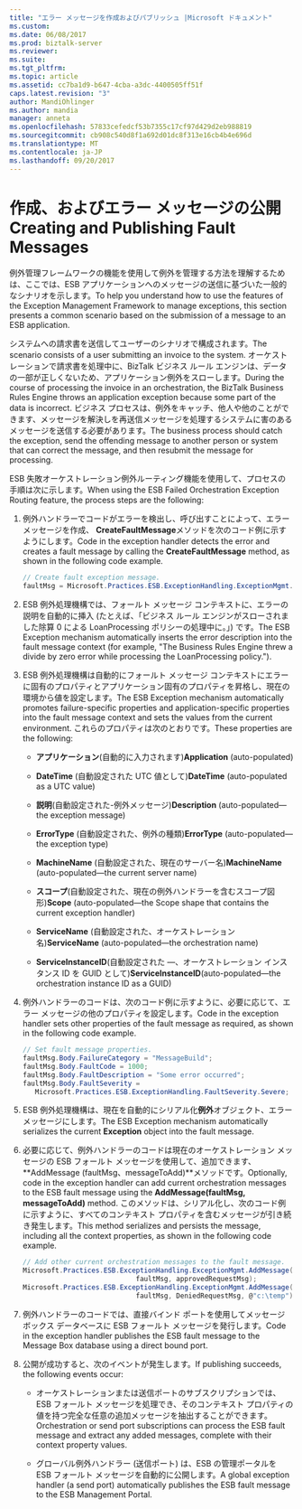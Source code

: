 ```yaml
---
title: "エラー メッセージを作成およびパブリッシュ |Microsoft ドキュメント"
ms.custom: 
ms.date: 06/08/2017
ms.prod: biztalk-server
ms.reviewer: 
ms.suite: 
ms.tgt_pltfrm: 
ms.topic: article
ms.assetid: cc7ba1d9-b647-4cba-a3dc-4400505ff51f
caps.latest.revision: "3"
author: MandiOhlinger
ms.author: mandia
manager: anneta
ms.openlocfilehash: 57833cefedcf53b7355c17cf97d429d2eb988819
ms.sourcegitcommit: cb908c540d8f1a692d01dc8f313e16cb4b4e696d
ms.translationtype: MT
ms.contentlocale: ja-JP
ms.lasthandoff: 09/20/2017
---
```

# <a name="creating-and-publishing-fault-messages"></a><span data-ttu-id="67d0e-102">作成、およびエラー メッセージの公開</span><span class="sxs-lookup"><span data-stu-id="67d0e-102">Creating and Publishing Fault Messages</span></span>
<span data-ttu-id="67d0e-103">例外管理フレームワークの機能を使用して例外を管理する方法を理解するためは、ここでは、ESB アプリケーションへのメッセージの送信に基づいた一般的なシナリオを示します。</span><span class="sxs-lookup"><span data-stu-id="67d0e-103">To help you understand how to use the features of the Exception Management Framework to manage exceptions, this section presents a common scenario based on the submission of a message to an ESB application.</span></span>  
  
 <span data-ttu-id="67d0e-104">システムへの請求書を送信してユーザーのシナリオで構成されます。</span><span class="sxs-lookup"><span data-stu-id="67d0e-104">The scenario consists of a user submitting an invoice to the system.</span></span> <span data-ttu-id="67d0e-105">オーケストレーションで請求書を処理中に、BizTalk ビジネス ルール エンジンは、データの一部が正しくないため、アプリケーション例外をスローします。</span><span class="sxs-lookup"><span data-stu-id="67d0e-105">During the course of processing the invoice in an orchestration, the BizTalk Business Rules Engine throws an application exception because some part of the data is incorrect.</span></span> <span data-ttu-id="67d0e-106">ビジネス プロセスは、例外をキャッチ、他人や他のことができます、メッセージを解決しを再送信メッセージを処理するシステムに害のあるメッセージを送信する必要があります。</span><span class="sxs-lookup"><span data-stu-id="67d0e-106">The business process should catch the exception, send the offending message to another person or system that can correct the message, and then resubmit the message for processing.</span></span>  
  
 <span data-ttu-id="67d0e-107">ESB 失敗オーケストレーション例外ルーティング機能を使用して、プロセスの手順は次に示します。</span><span class="sxs-lookup"><span data-stu-id="67d0e-107">When using the ESB Failed Orchestration Exception Routing feature, the process steps are the following:</span></span>  
  
1.  <span data-ttu-id="67d0e-108">例外ハンドラーでコードがエラーを検出し、呼び出すことによって、エラー メッセージを作成、 **CreateFaultMessage**メソッドを次のコード例に示すようにします。</span><span class="sxs-lookup"><span data-stu-id="67d0e-108">Code in the exception handler detects the error and creates a fault message by calling the **CreateFaultMessage** method, as shown in the following code example.</span></span>  
  
    ```csharp  
    // Create fault exception message.  
    faultMsg = Microsoft.Practices.ESB.ExceptionHandling.ExceptionMgmt.CreateFaultMessage();  
    ```  
  
2.  <span data-ttu-id="67d0e-109">ESB 例外処理機構では、フォールト メッセージ コンテキストに、エラーの説明を自動的に挿入 (たとえば、「ビジネス ルール エンジンがスローされました除算 0 による LoanProcessing ポリシーの処理中に。」) です。</span><span class="sxs-lookup"><span data-stu-id="67d0e-109">The ESB Exception mechanism automatically inserts the error description into the fault message context (for example, "The Business Rules Engine threw a divide by zero error while processing the LoanProcessing policy.").</span></span>  
  
3.  <span data-ttu-id="67d0e-110">ESB 例外処理機構は自動的にフォールト メッセージ コンテキストにエラーに固有のプロパティとアプリケーション固有のプロパティを昇格し、現在の環境から値を設定します。</span><span class="sxs-lookup"><span data-stu-id="67d0e-110">The ESB Exception mechanism automatically promotes failure-specific properties and application-specific properties into the fault message context and sets the values from the current environment.</span></span> <span data-ttu-id="67d0e-111">これらのプロパティは次のとおりです。</span><span class="sxs-lookup"><span data-stu-id="67d0e-111">These properties are the following:</span></span>  
  
    -   <span data-ttu-id="67d0e-112">**アプリケーション**(自動的に入力されます)</span><span class="sxs-lookup"><span data-stu-id="67d0e-112">**Application** (auto-populated)</span></span>  
  
    -   <span data-ttu-id="67d0e-113">**DateTime** (自動設定された UTC 値として)</span><span class="sxs-lookup"><span data-stu-id="67d0e-113">**DateTime** (auto-populated as a UTC value)</span></span>  
  
    -   <span data-ttu-id="67d0e-114">**説明**(自動設定された-例外メッセージ)</span><span class="sxs-lookup"><span data-stu-id="67d0e-114">**Description** (auto-populated—the exception message)</span></span>  
  
    -   <span data-ttu-id="67d0e-115">**ErrorType** (自動設定された、例外の種類)</span><span class="sxs-lookup"><span data-stu-id="67d0e-115">**ErrorType** (auto-populated—the exception type)</span></span>  
  
    -   <span data-ttu-id="67d0e-116">**MachineName** (自動設定された、現在のサーバー名)</span><span class="sxs-lookup"><span data-stu-id="67d0e-116">**MachineName** (auto-populated—the current server name)</span></span>  
  
    -   <span data-ttu-id="67d0e-117">**スコープ**(自動設定された、現在の例外ハンドラーを含むスコープ図形)</span><span class="sxs-lookup"><span data-stu-id="67d0e-117">**Scope** (auto-populated—the Scope shape that contains the current exception handler)</span></span>  
  
    -   <span data-ttu-id="67d0e-118">**ServiceName** (自動設定された、オーケストレーション名)</span><span class="sxs-lookup"><span data-stu-id="67d0e-118">**ServiceName** (auto-populated—the orchestration name)</span></span>  
  
    -   <span data-ttu-id="67d0e-119">**ServiceInstanceID**(自動設定された —、オーケストレーション インスタンス ID を GUID として)</span><span class="sxs-lookup"><span data-stu-id="67d0e-119">**ServiceInstanceID**(auto-populated—the orchestration instance ID as a GUID)</span></span>  
  
4.  <span data-ttu-id="67d0e-120">例外ハンドラーのコードは、次のコード例に示すように、必要に応じて、エラー メッセージの他のプロパティを設定します。</span><span class="sxs-lookup"><span data-stu-id="67d0e-120">Code in the exception handler sets other properties of the fault message as required, as shown in the following code example.</span></span>  
  
    ```csharp  
    // Set fault message properties.  
    faultMsg.Body.FailureCategory = "MessageBuild";  
    faultMsg.Body.FaultCode = 1000;  
    faultMsg.Body.FaultDescription = "Some error occurred";  
    faultMsg.Body.FaultSeverity =  
       Microsoft.Practices.ESB.ExceptionHandling.FaultSeverity.Severe;  
    ```  
  
5.  <span data-ttu-id="67d0e-121">ESB 例外処理機構は、現在を自動的にシリアル化**例外**オブジェクト、エラー メッセージにします。</span><span class="sxs-lookup"><span data-stu-id="67d0e-121">The ESB Exception mechanism automatically serializes the current **Exception** object into the fault message.</span></span>  
  
6.  <span data-ttu-id="67d0e-122">必要に応じて、例外ハンドラーのコードは現在のオーケストレーション メッセージの ESB フォールト メッセージを使用して、追加できます、 **AddMessage (faultMsg、messageToAdd)**メソッドです。</span><span class="sxs-lookup"><span data-stu-id="67d0e-122">Optionally, code in the exception handler can add current orchestration messages to the ESB fault message using the **AddMessage(faultMsg, messageToAdd)** method.</span></span> <span data-ttu-id="67d0e-123">このメソッドは、シリアル化し、次のコード例に示すように、すべてのコンテキスト プロパティを含むメッセージが引き続き発生します。</span><span class="sxs-lookup"><span data-stu-id="67d0e-123">This method serializes and persists the message, including all the context properties, as shown in the following code example.</span></span>  
  
    ```csharp  
    // Add other current orchestration messages to the fault message.  
    Microsoft.Practices.ESB.ExceptionHandling.ExceptionMgmt.AddMessage(  
                                faultMsg, approvedRequestMsg);  
    Microsoft.Practices.ESB.ExceptionHandling.ExceptionMgmt.AddMessage(  
                                faultMsg, DeniedRequestMsg, @"c:\temp");  
    ```  
  
7.  <span data-ttu-id="67d0e-124">例外ハンドラーのコードでは、直接バインド ポートを使用してメッセージ ボックス データベースに ESB フォールト メッセージを発行します。</span><span class="sxs-lookup"><span data-stu-id="67d0e-124">Code in the exception handler publishes the ESB fault message to the Message Box database using a direct bound port.</span></span>  
  
8.  <span data-ttu-id="67d0e-125">公開が成功すると、次のイベントが発生します。</span><span class="sxs-lookup"><span data-stu-id="67d0e-125">If publishing succeeds, the following events occur:</span></span>  
  
    -   <span data-ttu-id="67d0e-126">オーケストレーションまたは送信ポートのサブスクリプションでは、ESB フォールト メッセージを処理でき、そのコンテキスト プロパティの値を持つ完全な任意の追加メッセージを抽出することができます。</span><span class="sxs-lookup"><span data-stu-id="67d0e-126">Orchestration or send port subscriptions can process the ESB fault message and extract any added messages, complete with their context property values.</span></span>  
  
    -   <span data-ttu-id="67d0e-127">グローバル例外ハンドラー (送信ポート) は、ESB の管理ポータルを ESB フォールト メッセージを自動的に公開します。</span><span class="sxs-lookup"><span data-stu-id="67d0e-127">A global exception handler (a send port) automatically publishes the ESB fault message to the ESB Management Portal.</span></span>